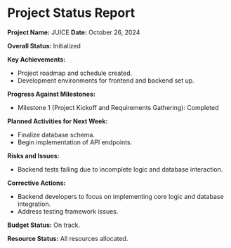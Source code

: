 # Project Status Report

**Project Name:** JUICE
**Date:** October 26, 2024

**Overall Status:** Initialized

**Key Achievements:**
*   Project roadmap and schedule created.
*   Development environments for frontend and backend set up.

**Progress Against Milestones:**
*   Milestone 1 (Project Kickoff and Requirements Gathering): Completed

**Planned Activities for Next Week:**
*   Finalize database schema.
*   Begin implementation of API endpoints.

**Risks and Issues:**
*   Backend tests failing due to incomplete logic and database interaction.

**Corrective Actions:**
*   Backend developers to focus on implementing core logic and database integration.
*   Address testing framework issues.

**Budget Status:** On track.

**Resource Status:** All resources allocated.
